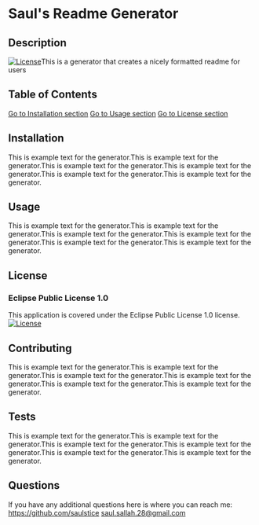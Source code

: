 # Saul's Readme Generator
 
## Description
[![License](https://img.shields.io/badge/License-epl1.0-Brightgreen)](https://docs.github.com/en/github/creating-cloning-and-archiving-repositories/licensing-a-repository)This is a generator that creates a nicely formatted readme for users
 
## Table of Contents 
[Go to Installation section](##-installation)
[Go to Usage section](##-usage)
[Go to License section](##-license)

## Installation
This is example text for the generator.This is example text for the generator.This is example text for the generator.This is example text for the generator.This is example text for the generator.This is example text for the generator.

## Usage
This is example text for the generator.This is example text for the generator.This is example text for the generator.This is example text for the generator.This is example text for the generator.This is example text for the generator.

## License
### Eclipse Public License 1.0
This application is covered under the Eclipse Public License 1.0 license.
[![License](https://img.shields.io/badge/License-epl1.0-Brightgreen)](https://docs.github.com/en/github/creating-cloning-and-archiving-repositories/licensing-a-repository)

## Contributing
This is example text for the generator.This is example text for the generator.This is example text for the generator.This is example text for the generator.This is example text for the generator.This is example text for the generator.

## Tests
This is example text for the generator.This is example text for the generator.This is example text for the generator.This is example text for the generator.This is example text for the generator.This is example text for the generator.

## Questions
If you have any additional questions here is where you can reach me: 
https://github.com/saulstice
saul.sallah.28@gmail.com
